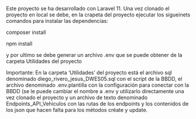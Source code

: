Este proyecto se ha desarrollado con Laravel 11.
Una vez clonado el proyecto en local se debe, en la crapeta del proyecto ejecutar los sigueinets comandos para instalar las dependencias:

composer install

npm install

y por ultimo se debe generar un archivo .env que se puede obtener de la carpeta Utilidades del proyecto

Importante:
En la carpeta ‘Utilidades’ del proyecto está el archivo sql denominado diego_rivero_jesus_DWES05.sql con el script de la BBDD, el archivo denominado .env.plantilla  con la configuración para conectar con la BBDD (se le puede cambiar el nombre a .env y utilizarlo directamente una vez clonado el proyecto y un archivo de texto denominado Endpoints_API_Vehiculos con las rutas de los endpoints y los contenidos de los json que hacen falta para los métodos créate y update.

